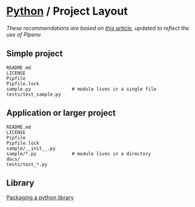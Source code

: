 # [Python](./README.md) / Project Layout

*These recommendations are based on [this article](https://docs.python-guide.org/writing/structure), updated to reflect the use of Pipenv.*

## Simple project

```
README.md
LICENSE
Pipfile
Pipfile.lock
sample.py               # module lives in a single file
tests/test_sample.py
```

## Application or larger project

```
README.md
LICENSE
Pipfile
Pipfile.lock
sample/__init__.py
sample/*.py             # module lives in a directory
docs/
tests/test_*.py
```

## Library

[Packaging a python library](https://blog.ionelmc.ro/2014/05/25/python-packaging/#the-structure)
